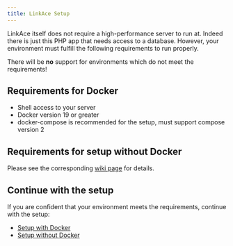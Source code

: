 ```yaml
---
title: LinkAce Setup
---
```


LinkAce itself does not require a high-performance server to run at. Indeed there is just this PHP app that needs access
to a database. However, your environment must fulfill the following requirements to run properly.

There will be **no** support for environments which do not meet the requirements!


## Requirements for Docker

* Shell access to your server
* Docker version 19 or greater
* docker-compose is recommended for the setup, must support compose version 2


## Requirements for setup without Docker

Please see the corresponding [wiki page](/docs/v1/setup/setup-without-docker) for details.


## Continue with the setup

If you are confident that your environment meets the requirements, continue with the setup:

* [Setup with Docker](/docs/v1/setup/setup)
* [Setup without Docker](/docs/v1/setup/setup-without-docker)
